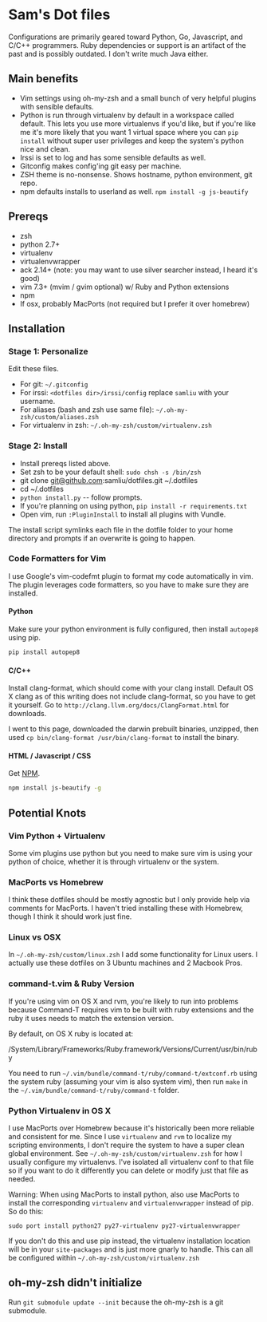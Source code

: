 # Sam's Dot files

Configurations are primarily geared toward Python, Go, Javascript, and
C/C++ programmers. Ruby dependencies or support is an artifact of the past and
is possibly outdated. I don't write much Java either.

## Main benefits

* Vim settings using oh-my-zsh and a small bunch of very helpful plugins with
  sensible defaults.
* Python is run through virtualenv by default in a workspace called default.
  This lets you use more virtualenvs if you'd like, but if you're like me it's
  more likely that you want 1 virtual space where you can `pip install` without
  super user privileges and keep the system's python nice and clean.
* Irssi is set to log and has some sensible defaults as well.
* Gitconfig makes config'ing git easy per machine.
* ZSH theme is no-nonsense. Shows hostname, python environment, git repo.
* npm defaults installs to userland as well. `npm install -g js-beautify`

## Prereqs
  * zsh
  * python 2.7+
  * virtualenv
  * virtualenvwrapper
  * ack 2.14+ (note: you may want to use silver searcher instead, I heard it's
    good)
  * vim 7.3+ (mvim / gvim optional) w/ Ruby and Python extensions
  * npm
  * If osx, probably MacPorts (not required but I prefer it over homebrew)

## Installation

### Stage 1: Personalize
Edit these files.

  * For git: `~/.gitconfig`
  * For irssi: `<dotfiles dir>/irssi/config` replace `samliu` with your
    username.
  * For aliases (bash and zsh use same file): `~/.oh-my-zsh/custom/aliases.zsh`
  * For virtualenv in zsh: `~/.oh-my-zsh/custom/virtualenv.zsh`

### Stage 2: Install
  * Install prereqs listed above.
  * Set zsh to be your default shell: `sudo chsh -s /bin/zsh`
  * git clone git@github.com:samliu/dotfiles.git ~/.dotfiles
  * cd ~/.dotfiles
  * `python install.py` -- follow prompts.
  * If you're planning on using python, `pip install -r requirements.txt`
  * Open vim, run `:PluginInstall` to install all plugins with Vundle.

The install script symlinks each file in the dotfile folder to your home
directory and prompts if an overwrite is going to happen.

### Code Formatters for Vim

I use Google's vim-codefmt plugin to format my code automatically in vim. The
plugin leverages code formatters, so you have to make sure they are installed.

#### Python
Make sure your python environment is fully configured, then install
`autopep8` using pip.

```bash
pip install autopep8
```

#### C/C++
Install clang-format, which should come with your clang install. Default
OS X clang as of this writing does not include clang-format, so you have to get
it yourself. Go to `http://clang.llvm.org/docs/ClangFormat.html` for downloads.

I went to this page, downloaded the darwin prebuilt binaries, unzipped, then
used `cp bin/clang-format /usr/bin/clang-format` to install the binary.

#### HTML / Javascript / CSS
Get [NPM](http://npmjs.com).

```bash
npm install js-beautify -g
```



## Potential Knots

### Vim Python + Virtualenv
Some vim plugins use python but you need to make sure vim is using your python
of choice, whether it is through virtualenv or the system.

### MacPorts vs Homebrew
I think these dotfiles should be mostly agnostic but I only provide help via
comments for MacPorts. I haven't tried installing these with Homebrew, though
I think it should work just fine.

### Linux vs OSX
In `~/.oh-my-zsh/custom/linux.zsh` I add some functionality for Linux users. I
actually use these dotfiles on 3 Ubuntu machines and 2 Macbook Pros.

### command-t.vim & Ruby Version
If you're using vim on OS X and rvm, you're likely to run into problems because
Command-T requires vim to be built with ruby extensions and the ruby it uses
needs to match the extension version.

By default, on OS X ruby is located at:

  /System/Library/Frameworks/Ruby.framework/Versions/Current/usr/bin/ruby

You need to run `~/.vim/bundle/command-t/ruby/command-t/extconf.rb` using the
system ruby (assuming your vim is also system vim), then run `make` in
the `~/.vim/bundle/command-t/ruby/command-t` folder.

### Python Virtualenv in OS X

I use MacPorts over Homebrew because it's historically been more reliable and
consistent for me. Since I use `virtualenv` and `rvm` to localize my scripting
environments, I don't require the system to have a super clean global
environment. See `~/.oh-my-zsh/custom/virtualenv.zsh` for how I usually
configure my virtualenvs. I've isolated all virtualenv conf to that file so if
you want to do it differently you can delete or modify just that file as needed.

Warning: When using MacPorts to install python, also use MacPorts to install
the corresponding `virtualenv` and `virtualenvwrapper` instead of pip. So do
this:

```
sudo port install python27 py27-virtualenv py27-virtualenvwrapper
```

If you don't do this and use pip instead, the virtualenv installation location
will be in your `site-packages` and is just more gnarly to handle. This can all
be configured within `~/.oh-my-zsh/custom/virtualenv.zsh`

## oh-my-zsh didn't initialize

Run `git submodule update --init` because the oh-my-zsh is a git submodule.
